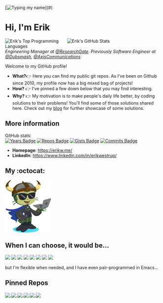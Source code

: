 <!-- Empty line needed before code block -->
<!--
<h3>

```python
from collections import namedtuple as NT
print("Hi, I'm {0.firstname}".format(NT("SoftwareEngineer", "firstname lastname")("Erik", "Westrup")))

```
</h3>
-->

[![Typing my name](https://readme-typing-svg.herokuapp.com/?multiline=true&size=12&width=650&color=FE3A83&lines=from%20collections%20import%20namedtuple%20as%20NT;print(%22Hi,%20I%27m%20{0.fname}%22.format(NT(%22SoftwareEngineer%22,%20%22fname%20lname%22)(%22Erik%22,%20%22Westrup%22))))](#)
# Hi, I'm Erik
<!-- <a href="https://github.com/erikw" title="Erik's GitHub Stats"> -->
<a href="#" title="Erik's GitHub Stats">
<img src="https://github-readme-stats.vercel.app/api?username=erikw&count_private=true&show_icons=true&theme=radical&custom_title=Erik%27s%20Public%20GitHub%20Stats" title="Erik's GitHub Stats" align="right" width="60%" alt="Erik's GitHub Stats" />
<img src="https://github-readme-stats.vercel.app/api/top-langs?username=erikw&layout=compact&langs_count=10&hide=html&custom_title=Erik%27s%20Top%20Languages&theme=radical" title="Erik's Top Programming Languages" align="right" width="40%" alt="Erik's Top Programming Languages" />
</a>

*Engineering Manager at [@ResearchGate](https://github.com/researchgate). Previously Software Engineer at [@Dubsmash](https://github.com/dubsmash), [@AxisCommunications](https://github.com/AxisCommunications)*

Welcome to my GitHub profile!

* **What?**:point_right: Here you can find my public git repos. As I've been on Github since 2010, my profile now has a big mixed bag of projects!
* **How?** :point_right: I've pinned a few down below that you may find interesting.
* **Why?** :point_right: My motivation is to make people's daily life better, by coding solutions to their problems! You'll find some of those solutions shared here. Check out my [blog](https://erikw.me/blog) for further showcase of some solutions.



## More information
GitHub stats:<br>
[![Years Badge](https://badges.pufler.dev/years/erikw)](#)
[![Repos Badge](https://badges.pufler.dev/repos/erikw)](https://github.com/erikw?tab=repositories)
[![Gists Badge](https://badges.pufler.dev/gists/erikw)](https://gist.github.com/erikw)
[![Commits Badge](https://badges.pufler.dev/commits/all/erikw)](#)



- **Homepage**: <https://erikw.me/>
- **LinkedIn**: <https://www.linkedin.com/in/erikwestrup/>


## My :octocat:
<a href="https://myoctocat.com/">
  <img align="center" src="/erik_octocat.png" width="30%" alt="My OctoCat" />
</a>

## When I can choose, it would be...
<!-- Logos from https://github.com/simple-icons/simple-icons/blob/develop/slugs.md -->
[![](https://img.shields.io/badge/OS-Linux/macOS-informational?style=flat&color=2bbc8a&logo=archlinux)](#)
[![](https://img.shields.io/badge/Editor-vim-informational?style=flat&&color=2bbc8a&logo=vim)](#)
[![](https://img.shields.io/badge/Indentation-\\t-informational?style=flat&&color=2bbc8a&logo=accenture)](#)
[![](https://img.shields.io/badge/Programming%20Language-Best%201%204%20the%20job-informational?style=flat&&color=2bbc8a&logo=pastebin)](#)
[![](https://img.shields.io/badge/Shell-zsh-informational?style=flat&&color=2bbc8a&logo=gnubash)](#)
[![](https://img.shields.io/badge/Theme-solarized-informational?style=flat&&color=2bbc8a&logo=awesomelists)](https://ethanschoonover.com/solarized/)
[![](https://img.shields.io/badge/Code%20Review-Gerrit-informational?style=flat&&color=2bbc8a&logo=gerrit)](#)
[![](https://img.shields.io/badge/Music-Electronic-informational?style=flat&&color=2bbc8a&logo=applemusic)](#)

but I'm flexible when needed, and I have even pair-programmed in Emacs...

## Pinned Repos
<a href="https://github.com/erikw/tmux-powerline">
  <img align="center" src="https://github-readme-stats.vercel.app/api/pin/?username=erikw&repo=tmux-powerline" />
</a>
<a href="https://github.com/erikw/dotfiles">
  <img align="center" src="https://github-readme-stats.vercel.app/api/pin/?username=erikw&repo=dotfiles" />
</a>
<a href="https://github.com/erikw/restic-systemd-automatic-backup">
  <img align="center" src="https://github-readme-stats.vercel.app/api/pin/?username=erikw&repo=restic-systemd-automatic-backup" />
</a>
<a href="https://github.com/erikw/jekyll-google_search_console_verification_file">
  <img align="center" src="https://github-readme-stats.vercel.app/api/pin/?username=erikw&repo=jekyll-google_search_console_verification_file" />
</a>
<a href="https://github.com/erikw/nestedtext-ruby">
  <img align="center" src="https://github-readme-stats.vercel.app/api/pin/?username=erikw&repo=nestedtext-ruby" />
</a>
<a href="https://github.com/Tardsquad/tardsquad-discord-bot">
  <img align="center" src="https://github-readme-stats.vercel.app/api/pin/?username=Tardsquad&repo=tardsquad-discord-bot" />
</a>
